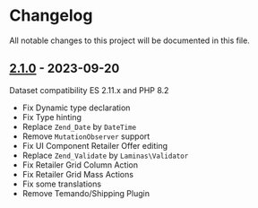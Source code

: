 # Changelog

All notable changes to this project will be documented in this file.

## [2.1.0] - 2023-09-20
[2.1.0]: https://github.com/Smile-SA/magento2-module-map/compare/2.0.4...2.1.0

Dataset compatibility ES 2.11.x and PHP 8.2

- Fix Dynamic type declaration
- Fix Type hinting
- Replace `Zend_Date` by `DateTime`
- Remove `MutationObserver` support
- Fix UI Component Retailer Offer editing
- Replace `Zend_Validate` by `Laminas\Validator`
- Fix Retailer Grid Column Action
- Fix Retailer Grid Mass Actions
- Fix some translations
- Remove Temando/Shipping Plugin
